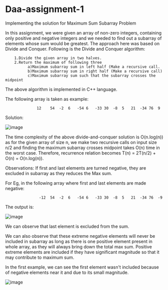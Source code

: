 # Daa-assignment-1
Implementing the solution for Maximum Sum Subarray Problem

In this assignment, we were given an array of non-zero integers, containing only positive and negative integers and we needed to find out a subarray of elements whose sum would be greatest. The approach here was based on Divide and Conquer. Following is the Divide and Conquer algorithm:

        1.Divide the given array in two halves.
        2.Return the maximum of following three
              a)Maximum subarray sum in left half (Make a recursive call. 
              b)Maximum subarray sum in right half (Make a recursive call)
              c)Maximum subarray sum such that the subarray crosses the midpoint

The above algorithm is implemented in C++ language.

The following array is taken as example:

                  12	54	-2	6	-54	6	-33	30	-8	5	21	-34	76	9


Solution:

![image](https://user-images.githubusercontent.com/113958925/191564411-6a9daf2a-2da8-48fc-85b3-b970fb8da5be.png)


The time complexity of the above divide-and-conquer solution is O(n.log(n)) as for the given array of size n, we make two recursive calls on input size n/2 and finding the maximum subarray crosses midpoint takes O(n) time in the worst case. Therefore, recurrence relation becomes T(n) = 2T(n/2) + O(n) = O(n.log(n)).

Observations:
If first and last elements are turned negative, they are excluded in subarray as they reduces the Max sum.

For Eg, in the following array where first and last elements are made negative:
  
                   -12	54	-2	6	-54	6	-33	30	-8	5	21	-34	76	-9
        
  The output is:
                   
![image](https://user-images.githubusercontent.com/113958925/191565612-5a694a0d-d83b-4fc2-bbd2-81798d5096ff.png)


We can observe that last element is excluded from the sum.

We can also observe that these extreme negative elements will never be included in subarray as long as there is one positive element present in whole array, as they will always bring down the total max sum.
Positive extreme elements are included if they have significant magnitude so that it may contribute to maximum sum.

In the first example, we can see the first element wasn't included because of negative elements near it and due to its small magnitude.

![image](https://user-images.githubusercontent.com/113958925/191564411-6a9daf2a-2da8-48fc-85b3-b970fb8da5be.png)

